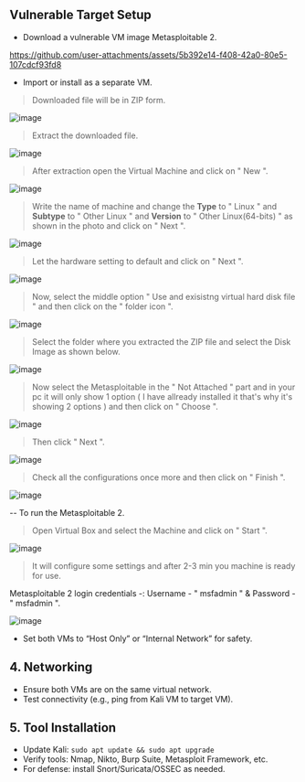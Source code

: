 ##  Vulnerable Target Setup

- Download a vulnerable VM image Metasploitable 2.

https://github.com/user-attachments/assets/5b392e14-f408-42a0-80e5-107cdcf93fd8


- Import or install as a separate VM.


 > Downloaded file will be in ZIP form.

  ![image](https://github.com/user-attachments/assets/dcad187a-f1ae-4bf0-9224-e04fd9ac8b38)



> Extract the downloaded file.

![image](https://github.com/user-attachments/assets/5a221464-fbb6-424d-96a8-7acd6439463b)



> After extraction open the Virtual Machine and click on " New ".

![image](https://github.com/user-attachments/assets/fd2bb005-59c5-4a26-a882-889eb884ad74)


> Write the name of machine and change the **Type** to " Linux " and **Subtype** to " Other Linux " and **Version** to " Other Linux(64-bits) " as shown in the photo and click on " Next ".

![image](https://github.com/user-attachments/assets/a494b0ee-5cc4-4240-b953-093d7032dffd)


> Let the hardware setting to default and click on " Next ".

![image](https://github.com/user-attachments/assets/a6909348-d03a-4e47-a700-6c6bd2790e74)



> Now, select the middle option " Use and exisistng virtual hard disk file  " and then click on the " folder icon ".

![image](https://github.com/user-attachments/assets/f9fa7bb0-c891-44d9-8272-0d3a7cf1a580)



> Select the folder where you extracted the ZIP file and select the Disk Image as shown below.

![image](https://github.com/user-attachments/assets/a7a6205d-ca3a-476c-9e98-9e71309102b5)



> Now select the Metasploitable in the " Not Attached " part and in your pc it will only show 1 option ( I have allready installed it that's why it's showing 2 options ) and then click on " Choose ".

![image](https://github.com/user-attachments/assets/44412ed8-0511-4560-9d73-230531062168)


> Then click " Next ".

![image](https://github.com/user-attachments/assets/28f00d17-216e-41d8-8fe3-8df2f3e3687c)



> Check all the configurations once more and then click on " Finish ".

![image](https://github.com/user-attachments/assets/6311753c-d680-4844-9c74-7a025271a6a7)


-- To run the Metasploitable 2.

> Open Virtual Box and select the Machine and click on " Start ".

![image](https://github.com/user-attachments/assets/475800e0-78f4-4947-a8e2-40248eb8506d)


> It will configure some settings and after 2-3 min  you machine is ready for use.

Metasploitable 2 login credentials -: Username - " msfadmin " & Password - " msfadmin ".
 
![image](https://github.com/user-attachments/assets/51c454c9-9982-4760-b83f-bf313eaa5fe4)
  

- Set both VMs to “Host Only” or “Internal Network” for safety.

## 4. Networking
- Ensure both VMs are on the same virtual network.
- Test connectivity (e.g., ping from Kali VM to target VM).

## 5. Tool Installation
- Update Kali: `sudo apt update && sudo apt upgrade`
- Verify tools: Nmap, Nikto, Burp Suite, Metasploit Framework, etc.
- For defense: install Snort/Suricata/OSSEC as needed.
